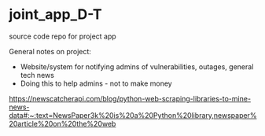 # joint_app_D-T
source code repo for project app

General notes on project:
  - Website/system for notifying admins of vulnerabilities, outages, general tech news
  - Doing this to help admins - not to make money



https://newscatcherapi.com/blog/python-web-scraping-libraries-to-mine-news-data#:~:text=NewsPaper3k%20is%20a%20Python%20library,newspaper%20article%20on%20the%20web



